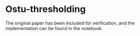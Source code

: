 # Ostu-thresholding
The original paper has been included for verification, and the implementation can be found in the notebook.
